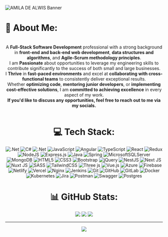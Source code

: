 
![AMILA DE ALWIS Banner](https://github.com/AmilaDeAlwis/amiladealwis/assets/77795476/458028fc-e845-4d62-b2bb-669bf1afcd2b)

# 💫 About Me:
<center><br>A <b>Full-Stack Software Development</b> professional with a strong background in <b>front-end and back-end web development</b>, <b>data structures and algorithms</b>, and <b>Agile-Scrum methodology principles</b>.<br>I am <b>Passionate</b> about opportunities to leverage my engineering skills to contribute significantly to the success of both small and large businesses.<br>I <b>Thrive</b> in <b>fast-paced environments</b> and excel at <b>collaborating with cross-functional teams</b> to consistently deliver exceptional results.<br>Whether <b>optimizing code</b>, <b>mentoring junior developers</b>, or <b>implementing cost-effective solutions</b>, I am <b>committed to achieving excellence</b> in every aspect of my work.<br><center><b>If you'd like to discuss any opportunities, feel free to reach out to me via my socials.</b><br></center><br>

# 💻 Tech Stack:
![.Net](https://img.shields.io/badge/.NET-5C2D91?style=for-the-badge&logo=.net&logoColor=white) ![C#](https://img.shields.io/badge/c%23-%23239120.svg?style=for-the-badge&logo=csharp&logoColor=white) ![.Net](https://img.shields.io/badge/.NET-5C2D91?style=for-the-badge&logo=.net&logoColor=white) ![JavaScript](https://img.shields.io/badge/javascript-%23323330.svg?style=for-the-badge&logo=javascript&logoColor=%23F7DF1E) ![Angular](https://img.shields.io/badge/angular-%23DD0031.svg?style=for-the-badge&logo=angular&logoColor=white) ![TypeScript](https://img.shields.io/badge/typescript-%23007ACC.svg?style=for-the-badge&logo=typescript&logoColor=white) ![React](https://img.shields.io/badge/react-%2320232a.svg?style=for-the-badge&logo=react&logoColor=%2361DAFB) ![Redux](https://img.shields.io/badge/redux-%23593d88.svg?style=for-the-badge&logo=redux&logoColor=white) ![NodeJS](https://img.shields.io/badge/node.js-6DA55F?style=for-the-badge&logo=node.js&logoColor=white) ![Express.js](https://img.shields.io/badge/express.js-%23404d59.svg?style=for-the-badge&logo=express&logoColor=%2361DAFB) ![Java](https://img.shields.io/badge/java-%23ED8B00.svg?style=for-the-badge&logo=openjdk&logoColor=white) ![Spring](https://img.shields.io/badge/spring-%236DB33F.svg?style=for-the-badge&logo=spring&logoColor=white) ![MicrosoftSQLServer](https://img.shields.io/badge/Microsoft%20SQL%20Server-CC2927?style=for-the-badge&logo=microsoft%20sql%20server&logoColor=white) ![MongoDB](https://img.shields.io/badge/MongoDB-%234ea94b.svg?style=for-the-badge&logo=mongodb&logoColor=white) ![HTML5](https://img.shields.io/badge/html5-%23E34F26.svg?style=for-the-badge&logo=html5&logoColor=white) ![CSS3](https://img.shields.io/badge/css3-%231572B6.svg?style=for-the-badge&logo=css3&logoColor=white) ![Bootstrap](https://img.shields.io/badge/bootstrap-%238511FA.svg?style=for-the-badge&logo=bootstrap&logoColor=white) ![jQuery](https://img.shields.io/badge/jquery-%230769AD.svg?style=for-the-badge&logo=jquery&logoColor=white) ![NestJS](https://img.shields.io/badge/nestjs-%23E0234E.svg?style=for-the-badge&logo=nestjs&logoColor=white) ![Next JS](https://img.shields.io/badge/Next-black?style=for-the-badge&logo=next.js&logoColor=white) ![Nuxt JS](https://img.shields.io/badge/Nuxt-002E3B?style=for-the-badge&logo=nuxt.js&logoColor=#00DC82) ![SASS](https://img.shields.io/badge/SASS-hotpink.svg?style=for-the-badge&logo=SASS&logoColor=white) ![TailwindCSS](https://img.shields.io/badge/tailwindcss-%2338B2AC.svg?style=for-the-badge&logo=tailwind-css&logoColor=white) ![Three js](https://img.shields.io/badge/threejs-black?style=for-the-badge&logo=three.js&logoColor=white) ![Vue.js](https://img.shields.io/badge/vue.js-%2335495e.svg?style=for-the-badge&logo=vuedotjs&logoColor=%234FC08D) ![Azure](https://img.shields.io/badge/azure-%230072C6.svg?style=for-the-badge&logo=microsoftazure&logoColor=white) ![Firebase](https://img.shields.io/badge/firebase-%23039BE5.svg?style=for-the-badge&logo=firebase) ![Netlify](https://img.shields.io/badge/netlify-%23000000.svg?style=for-the-badge&logo=netlify&logoColor=#00C7B7) ![Vercel](https://img.shields.io/badge/vercel-%23000000.svg?style=for-the-badge&logo=vercel&logoColor=white) ![Nginx](https://img.shields.io/badge/nginx-%23009639.svg?style=for-the-badge&logo=nginx&logoColor=white) ![Jenkins](https://img.shields.io/badge/jenkins-%232C5263.svg?style=for-the-badge&logo=jenkins&logoColor=white) ![Git](https://img.shields.io/badge/git-%23F05033.svg?style=for-the-badge&logo=git&logoColor=white) ![GitHub](https://img.shields.io/badge/github-%23121011.svg?style=for-the-badge&logo=github&logoColor=white) ![GitLab](https://img.shields.io/badge/gitlab-%23181717.svg?style=for-the-badge&logo=gitlab&logoColor=white) ![Docker](https://img.shields.io/badge/docker-%230db7ed.svg?style=for-the-badge&logo=docker&logoColor=white) ![Kubernetes](https://img.shields.io/badge/kubernetes-%23326ce5.svg?style=for-the-badge&logo=kubernetes&logoColor=white) ![Jira](https://img.shields.io/badge/jira-%230A0FFF.svg?style=for-the-badge&logo=jira&logoColor=white) ![Postman](https://img.shields.io/badge/Postman-FF6C37?style=for-the-badge&logo=postman&logoColor=white) ![Swagger](https://img.shields.io/badge/-Swagger-%23Clojure?style=for-the-badge&logo=swagger&logoColor=white) ![Postgres](https://img.shields.io/badge/postgres-%23316192.svg?style=for-the-badge&logo=postgresql&logoColor=white)

# 📊 GitHub Stats:
![](https://github-readme-stats.vercel.app/api?username=AmilaDeAlwis&theme=tokyonight&hide_border=false&include_all_commits=true&count_private=true)
![](https://github-readme-streak-stats.herokuapp.com/?user=AmilaDeAlwis&theme=tokyonight&hide_border=false)
![](https://github-readme-stats.vercel.app/api/top-langs/?username=AmilaDeAlwis&theme=tokyonight&hide_border=false&include_all_commits=true&count_private=true&layout=compact)

---
[![](https://visitcount.itsvg.in/api?id=AmilaDeAlwis&icon=5&color=6)](https://visitcount.itsvg.in)

<!-- Proudly created with GPRM ( https://gprm.itsvg.in ) -->
